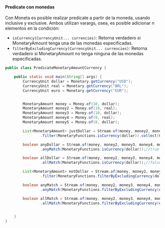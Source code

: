 #### Predicate con monedas


Con Moneta es posible realizar predicate a partir de la moneda, usando inclusive y exclusive. Ambos utilizan varargs, osea, es posible adicionar n elementos en la condición:


* `isCurrency(CurrencyUnit... currencies)`: Retorna verdadero si MonetaryAmount tenga una de las monedas especificadas.	
* `filterByExcludingCurrency(CurrencyUnit... currencies)`: Retorna verdadero si MonetaryAmount no tenga ninguna de las monedas especificadas.


```java
public class PredicateMonetaryAmountCurrency {

    public static void main(String[] args) {
        CurrencyUnit dollar = Monetary.getCurrency("USD");
        CurrencyUnit real = Monetary.getCurrency("BRL");
        CurrencyUnit euro = Monetary.getCurrency("EUR");


        MonetaryAmount money = Money.of(10, dollar);
        MonetaryAmount money2 = Money.of(10, real);
        MonetaryAmount money3 = Money.of(10, dollar);
        MonetaryAmount money4 = Money.of(9, real);
        MonetaryAmount money5 = Money.of(8, dollar);

        List<MonetaryAmount> justDollar = Stream.of(money, money2, money3, money4, money5)
                .filter(MonetaryFunctions.isCurrency(dollar)).collect(Collectors.toList());//[USD 10, USD 10, USD 8]

        boolean anyDollar = Stream.of(money, money2, money3, money4, money5)
                .anyMatch(MonetaryFunctions.isCurrency(dollar));//true

        boolean allDollar = Stream.of(money, money2, money3, money4, money5)
                .allMatch(MonetaryFunctions.isCurrency(dollar));//false

        List<MonetaryAmount> notDollar = Stream.of(money, money2, money3, money4, money5)
                .filter(MonetaryFunctions.filterByExcludingCurrency(dollar)).collect(Collectors.toList());//[BRL 10, BRL 9]

        boolean anyMatch = Stream.of(money, money2, money3, money4, money5)
                .anyMatch(MonetaryFunctions.filterByExcludingCurrency(euro));//true

        boolean allMatch = Stream.of(money, money2, money3, money4, money5)
                .allMatch(MonetaryFunctions.filterByExcludingCurrency(euro));//true

       
    }
}
```
